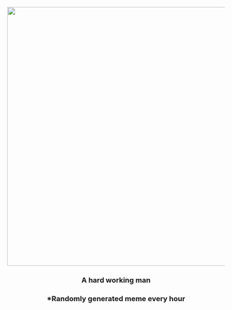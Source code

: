 <p align="center">
        <img src="https://i.redd.it/tyiml1k8t4y91.jpg" width="600" height="600">
        </p>
        <h3 align="center">A hard working man</h3>
        <h3 align="center">*Randomly generated meme every hour</h3>
    